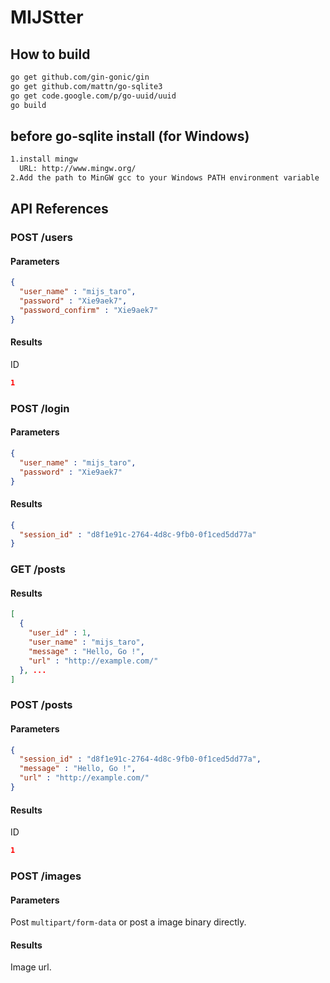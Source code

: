 # MIJStter

## How to build

```sh
go get github.com/gin-gonic/gin
go get github.com/mattn/go-sqlite3
go get code.google.com/p/go-uuid/uuid
go build
```

## before go-sqlite install (for Windows)

```sh
1.install mingw
  URL: http://www.mingw.org/
2.Add the path to MinGW gcc to your Windows PATH environment variable
```

## API References

### POST /users

#### Parameters

```json
{
  "user_name" : "mijs_taro",
  "password" : "Xie9aek7",
  "password_confirm" : "Xie9aek7"
}
```

#### Results

ID

```json
1
```

### POST /login

#### Parameters

```json
{
  "user_name" : "mijs_taro",
  "password" : "Xie9aek7"
}
```

#### Results

```json
{
  "session_id" : "d8f1e91c-2764-4d8c-9fb0-0f1ced5dd77a"
}
```

### GET /posts

#### Results

```json
[
  {
    "user_id" : 1,
    "user_name" : "mijs_taro",
    "message" : "Hello, Go !",
    "url" : "http://example.com/"
  }, ...
]
```

### POST /posts

#### Parameters

```json
{
  "session_id" : "d8f1e91c-2764-4d8c-9fb0-0f1ced5dd77a",
  "message" : "Hello, Go !",
  "url" : "http://example.com/"
}
```

#### Results

ID

```json
1
```

### POST /images

#### Parameters

Post `multipart/form-data` or post a image binary directly.

#### Results

Image url.
